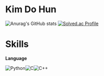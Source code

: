 # **Kim Do Hun**

![Anurag's GitHub stats](https://github-readme-stats.vercel.app/api?username=orangNLP&show_icons=true&theme=dracula) [![Solved.ac Profile](http://mazassumnida.wtf/api/v2/generate_badge?boj=khyp1210)](https://solved.ac/khyp1210/)

# Skills

**Language**

![Python](https://img.shields.io/badge/Python-3776AB.svg?&style=for-the-badge&logo=Python&logoColor=white)![C](https://img.shields.io/badge/C-A8B9CC.svg?&style=for-the-badge&logo=C&logoColor=white)![C++](https://img.shields.io/badge/C++-00599C.svg?&style=for-the-badge&logo=C++&logoColor=white)
